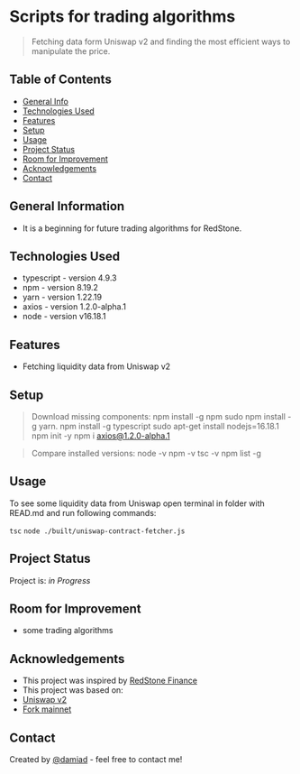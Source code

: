 # Scripts for trading algorithms

> Fetching data form Uniswap v2 and finding the most efficient ways to manipulate the price.

## Table of Contents

- [General Info](#general-information)
- [Technologies Used](#technologies-used)
- [Features](#features)
- [Setup](#setup)
- [Usage](#usage)
- [Project Status](#project-status)
- [Room for Improvement](#room-for-improvement)
- [Acknowledgements](#acknowledgements)
- [Contact](#contact)

## General Information

- It is a beginning for future trading algorithms for RedStone.

## Technologies Used

- typescript - version 4.9.3
- npm - version 8.19.2
- yarn - version 1.22.19
- axios - version 1.2.0-alpha.1
- node - version v16.18.1

## Features

- Fetching liquidity data from Uniswap v2

## Setup

> Download missing components:
> npm install -g npm
> sudo npm install -g yarn.
> npm install -g typescript
> sudo apt-get install nodejs=16.18.1
> npm init -y
> npm i axios@1.2.0-alpha.1

> Compare installed versions:
> node -v
> npm -v
> tsc -v
> npm list -g

## Usage

To see some liquidity data from Uniswap open terminal in folder with READ.md and run following commands:

`tsc`
`node ./built/uniswap-contract-fetcher.js`

## Project Status

Project is: _in Progress_

## Room for Improvement

- some trading algorithms

## Acknowledgements

- This project was inspired by [RedStone Finance](https://github.com/redstone-finance)
- This project was based on:
- [Uniswap v2](https://uniswap.org/docs/v2/)
- [Fork mainnet](https://mixbytes.io/blog/how-fork-mainnet-testing)

## Contact

Created by [@damiad](https://github.com/damiad) - feel free to contact me!
